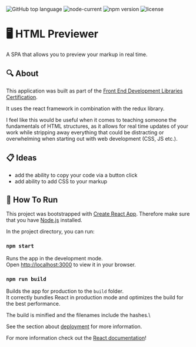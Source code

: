 <img alt="GitHub top language" src="https://img.shields.io/github/languages/top/Normaly0/HTML_Previewer"> <img alt="node-current" src="https://img.shields.io/node/v/v"> <img alt="npm version" src="https://img.shields.io/badge/npm-v8.1.0-blue"> <img alt="license" src="https://img.shields.io/badge/License-GPL%20-orange">

# :desktop_computer: HTML Previewer

A SPA that allows you to preview your markup in real time.

## :mag: About

This application was built as part of the [Front End Development Libraries Certification](https://www.freecodecamp.org/certification/normaly/front-end-development-libraries).

It uses the react framework in combination with the redux library.

I feel like this would be useful when it comes to teaching someone the fundamentals of HTML structures, as it allows for real time updates of your work while stripping away everything that could be distracting or overwhelming when starting out with web development (CSS, JS etc.).

## :clipboard: Ideas

- add the ability to copy your code via a button click
- add ability to add CSS to your markup


## :wrench: How To Run

This project was bootstrapped with [Create React App](https://github.com/facebook/create-react-app).
Therefore make sure that you have [Node.js](https://nodejs.org/en/) installed.

In the project directory, you can run:

### `npm start`

Runs the app in the development mode.\
Open [http://localhost:3000](http://localhost:3000) to view it in your browser.

### `npm run build`

Builds the app for production to the `build` folder.\
It correctly bundles React in production mode and optimizes the build for the best performance.

The build is minified and the filenames include the hashes.\

See the section about [deployment](https://facebook.github.io/create-react-app/docs/deployment) for more information.

For more information check out the [React documentation](https://reactjs.org/)!
